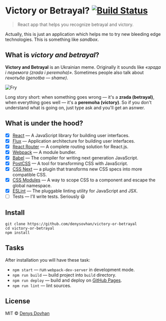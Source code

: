 # Victory or Betrayal? [![Build Status][travis-image]][travis-url]

> React app that helps you recognize betrayal and victory.

Actually, this is just an application which helps me to try new bleeding edge technologies. This is something like _sandbox_.

## What is _victory and betrayal_?

**Victory and Betrayal** is an Ukrainian meme. Originally it sounds like _«зрада і перемога (zrada i peremoha)»_. Sometimes people also talk about _генотьба (genotba —
shame)_.

![Fry](https://cloud.githubusercontent.com/assets/3459374/14080189/11e2ee52-f50c-11e5-9753-b4e8fd1b65be.png)

Long story short: when something goes wrong — it's a **zrada (betrayal)**, when everything goes well — it's a **peremoha (victory)**. So if you don't understand what is going on, just type ask and you'll get an asnwer.

## What is under the hood?

* [x] [React](https://facebook.github.io/react/) — A JavaScript library for building user interfaces.
* [x] [Flux](https://facebook.github.io/flux/) — Application architecture for building user interfaces.
* [x] [React Router](https://github.com/reactjs/react-router) — A complete routing solution for React.js.
* [x] [Webpack](https://webpack.github.io/) — A module bundler.
* [x] [Babel](https://babeljs.io/) — The compiler for writing next generation JavaScript.
* [x] [PostCSS](http://postcss.org/) — A tool for transforming CSS with JavaScript.
* [x] [CSS Next](http://cssnext.io/) — a plugin that transforms new CSS specs into more compatible CSS.
* [x] [CSS Modules](https://github.com/css-modules/css-modules) — A way to scope CSS to a component and escape the global namespace.
* [x] [ESLint](http://eslint.org/) — The pluggable linting utility for JavaScript and JSX.
* [ ] Tests — I'll write tests. Seriously :smiley:

## Install

```
git clone https://github.com/denysovhan/victory-or-betrayal
cd victory-or-betrayal
npm install
```

## Tasks

After installation you will have these task:

* `npm start` — run `webpack-dev-server` in development mode.
* `npm run build` — build project into `build` directory.
* `npm run deploy` — build and deploy on [GitHub Pages](https://pages.github.com/).
* `npm run lint` — lint sources.

## License

MIT © [Denys Dovhan](http://denysdovhan.com)

<!-- References -->

[travis-url]: https://travis-ci.org/denysdovhan/victory-or-betrayal
[travis-image]: https://img.shields.io/travis/denysdovhan/victory-or-betrayal.svg?style=flat-square
